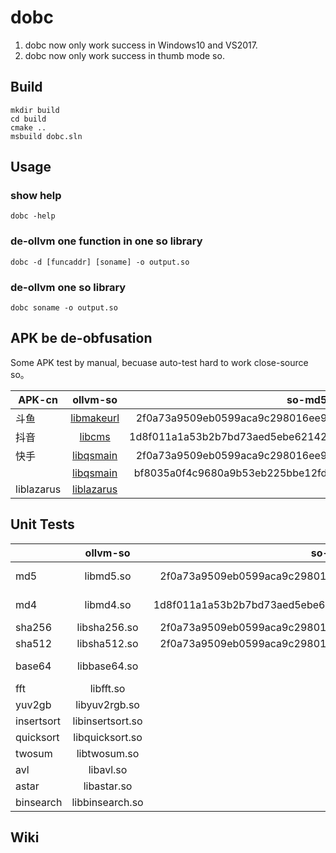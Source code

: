# dobc

1. dobc now only work success in Windows10 and VS2017.
2. dobc now only work success in thumb mode so.

## Build

```
mkdir build
cd build
cmake ..
msbuild dobc.sln
```

## Usage

### show help
```
dobc -help
```
### de-ollvm one function in one so library
```
dobc -d [funcaddr] [soname] -o output.so 
```

### de-ollvm one so library
```
dobc soname -o output.so
```

## APK be de-obfusation

Some APK test by manual, becuase auto-test hard to work close-source so。

| APK-cn       | ollvm-so      | so-md5  | decode-so | func | 
| ------------ |:-------------:| -----:|-----:| -----:| 
| 斗鱼         | [libmakeurl](https://github.com/baikaishiuc/dobc/blob/main/data/%E6%96%97%E9%B1%BC/edfc5f175821c4605ebb11399953054/libmakeurl2.4.9.so)    | 2f0a73a9509eb0599aca9c298016ee9 | libmakeurl.so.d |
| 抖音         | [libcms](https://github.com/baikaishiuc/dobc/blob/main/data/%E6%8A%96%E9%9F%B3/1d8f011a1a53b2b7bd73aed5ebe62142/libcms.so)        | 1d8f011a1a53b2b7bd73aed5ebe62142 | libcms.so.d |
| 快手         | [libqsmain](https://github.com/baikaishiuc/dobc/blob/main/data/%E5%BF%AB%E6%89%8B/2f0a73a9509eb0599aca9c298016ee9/libkwsgmain.so)     | 2f0a73a9509eb0599aca9c298016ee9 | libqsmain.so.d |
|             | [libqsmain](https://github.com/baikaishiuc/dobc/blob/main/data/%E5%BF%AB%E6%89%8B/bf8035a0f4c9680a9b53eb225bbe12fd/libkwsgmain.so)     | bf8035a0f4c9680a9b53eb225bbe12fd | [libqsmain.so.d](https://github.com/baikaishiuc/dobc/blob/main/data/%E5%BF%AB%E6%89%8B/bf8035a0f4c9680a9b53eb225bbe12fd/libkwsgmain.so.decode) |
| liblazarus  | [liblazarus](https://github.com/baikaishiuc/dobc/blob/main/data/liblazarus/liblazarus.so)     |       |  [liblazarus.so.d ](https://github.com/baikaishiuc/dobc/blob/main/data/liblazarus/test.so) ||


## Unit Tests
|        | ollvm-so      | so-md5  | decode-so | func  | 
| ------------ |:-------------:| -----:|-----:| -----:| 
| md5         | libmd5.so    | 2f0a73a9509eb0599aca9c298016ee9 | libmd5.so.d | md5Update, md5Final | 
| md4         | libmd4.so    | 1d8f011a1a53b2b7bd73aed5ebe62142 | libmd4.so.d | md4Update, md4Final
| sha256         | libsha256.so     | 2f0a73a9509eb0599aca9c298016ee9 | libsha256.so.d | encrypt | 
| sha512         | libsha512.so     | 2f0a73a9509eb0599aca9c298016ee9 | libsha512.so.d | encrypt | 
| base64 | libbase64.so | | libbase64.so.d | base64Encode, base64Decode |
| fft | libfft.so | | libfft.so.d | encode |
| yuv2gb | libyuv2rgb.so | | libyuv2rgb.so.d | encode |
| insertsort | libinsertsort.so | | libinsert.so | |
| quicksort | libquicksort.so | | libquicksort.so | |
| twosum | libtwosum.so | | libtwosum.so.d | leetcode | 
| avl | libavl.so | | libavl.so.d | |
| astar | libastar.so | | libastar.so.d | |
| binsearch | libbinsearch.so | | libbinsearch.so.d | |




## Wiki
